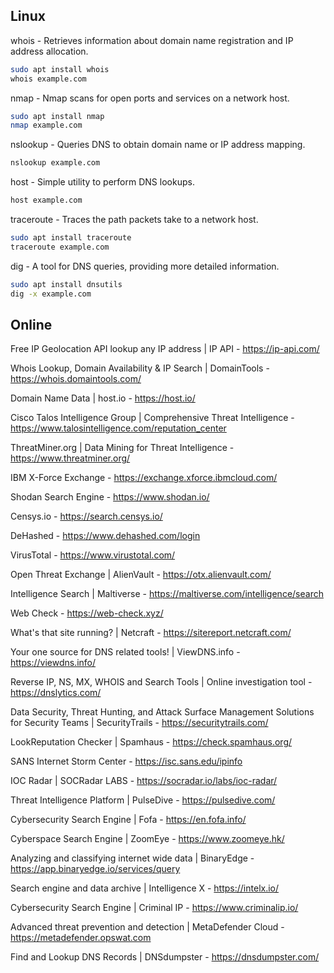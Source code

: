 ## Linux

whois - Retrieves information about domain name registration and IP address allocation.
```bash
sudo apt install whois
whois example.com
```

nmap - Nmap scans for open ports and services on a network host.
```bash
sudo apt install nmap
nmap example.com
```

nslookup - Queries DNS to obtain domain name or IP address mapping.
```bash
nslookup example.com
```

host - Simple utility to perform DNS lookups.
```bash
host example.com
```

traceroute - Traces the path packets take to a network host.
```bash
sudo apt install traceroute
traceroute example.com
```

dig - A tool for DNS queries, providing more detailed information.
```bash
sudo apt install dnsutils
dig -x example.com
```

## Online

Free IP Geolocation API lookup any IP address | IP API - https://ip-api.com/

Whois Lookup, Domain Availability & IP Search | DomainTools - https://whois.domaintools.com/

Domain Name Data | host.io - https://host.io/ 

Cisco Talos Intelligence Group | Comprehensive Threat Intelligence - https://www.talosintelligence.com/reputation_center

ThreatMiner.org | Data Mining for Threat Intelligence - https://www.threatminer.org/

IBM X-Force Exchange - https://exchange.xforce.ibmcloud.com/

Shodan Search Engine - https://www.shodan.io/

Censys.io - https://search.censys.io/

DeHashed - https://www.dehashed.com/login

VirusTotal - https://www.virustotal.com/

Open Threat Exchange | AlienVault - https://otx.alienvault.com/

Intelligence Search | Maltiverse - https://maltiverse.com/intelligence/search

Web Check - https://web-check.xyz/

What's that site running? | Netcraft - https://sitereport.netcraft.com/  

Your one source for DNS related tools! | ViewDNS.info - https://viewdns.info/

Reverse IP, NS, MX, WHOIS and Search Tools | Online investigation tool - https://dnslytics.com/

Data Security, Threat Hunting, and Attack Surface Management Solutions for Security Teams | SecurityTrails - https://securitytrails.com/

LookReputation Checker | Spamhaus - https://check.spamhaus.org/

SANS Internet Storm Center - https://isc.sans.edu/ipinfo

IOC Radar | SOCRadar LABS - https://socradar.io/labs/ioc-radar/

Threat Intelligence Platform | PulseDive - https://pulsedive.com/

Cybersecurity Search Engine | Fofa - https://en.fofa.info/

Cyberspace Search Engine | ZoomEye - https://www.zoomeye.hk/

Analyzing and classifying internet wide data | BinaryEdge - https://app.binaryedge.io/services/query

Search engine and data archive | Intelligence X - https://intelx.io/

Cybersecurity Search Engine | Criminal IP - https://www.criminalip.io/

Advanced threat prevention and detection | MetaDefender Cloud - https://metadefender.opswat.com

Find and Lookup DNS Records | DNSdumpster - https://dnsdumpster.com/